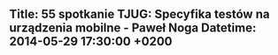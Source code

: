 Title: 55 spotkanie TJUG: Specyfika testów na urządzenia mobilne - Paweł Noga
Datetime: 2014-05-29 17:30:00 +0200
-----------------

